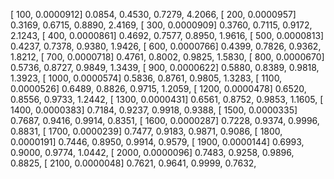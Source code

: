 [   100,  0.0000912]     0.0854,     0.4530,     0.7279,     4.2066, 
[   200,  0.0000957]     0.3169,     0.6715,     0.8890,     2.4169, 
[   300,  0.0000909]     0.3760,     0.7115,     0.9172,     2.1243, 
[   400,  0.0000861]     0.4692,     0.7577,     0.8950,     1.9616, 
[   500,  0.0000813]     0.4237,     0.7378,     0.9380,     1.9426, 
[   600,  0.0000766]     0.4399,     0.7826,     0.9362,     1.8212, 
[   700,  0.0000718]     0.4761,     0.8002,     0.9825,     1.5830, 
[   800,  0.0000670]     0.5736,     0.8727,     0.9849,     1.3439, 
[   900,  0.0000622]     0.5880,     0.8389,     0.9818,     1.3923, 
[  1000,  0.0000574]     0.5836,     0.8761,     0.9805,     1.3283, 
[  1100,  0.0000526]     0.6489,     0.8826,     0.9715,     1.2059, 
[  1200,  0.0000478]     0.6520,     0.8556,     0.9733,     1.2442, 
[  1300,  0.0000431]     0.6561,     0.8752,     0.9853,     1.1605, 
[  1400,  0.0000383]     0.7184,     0.9237,     0.9918,     0.9388, 
[  1500,  0.0000335]     0.7687,     0.9416,     0.9914,     0.8351, 
[  1600,  0.0000287]     0.7228,     0.9374,     0.9996,     0.8831, 
[  1700,  0.0000239]     0.7477,     0.9183,     0.9871,     0.9086, 
[  1800,  0.0000191]     0.7446,     0.8950,     0.9914,     0.9579, 
[  1900,  0.0000144]     0.6993,     0.9000,     0.9774,     1.0442, 
[  2000,  0.0000096]     0.7483,     0.9258,     0.9896,     0.8825, 
[  2100,  0.0000048]     0.7621,     0.9641,     0.9999,     0.7632, 